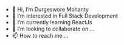 - 👋 Hi, I’m Durgeswore Mohanty
- 👀 I’m interested in Full Stack Development
- 🌱 I’m currently learning ReactJs
- 💞️ I’m looking to collaborate on ...
- 📫 How to reach me ...

<!---
Durgesh00/Durgesh00 is a ✨ special ✨ repository because its `README.md` (this file) appears on your GitHub profile.
You can click the Preview link to take a look at your changes.
--->
